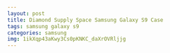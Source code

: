 ```yaml
---
layout: post
title: Diamond Supply Space Samsung Galaxy S9 Case
tags: samsung galaxy s9
categories: samsung
img: 1ikXqp43aKwy3Cs0pKNKC_daXrOVRljjg
---
```

